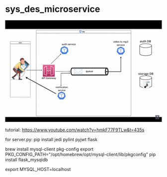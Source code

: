 # sys_des_microservice

![alt text](https://github.com/Kaustuv1234/sys_des_microservice/blob/main/diagram.png?raw=true)

tutorial: https://www.youtube.com/watch?v=hmkF77F9TLw&t=435s

for server.py: pip install jedi pylint pyjwt flask 

brew install mysql-client pkg-config
export PKG_CONFIG_PATH="/opt/homebrew/opt/mysql-client/lib/pkgconfig"
pip install flask_mysqldb

export MYSQL_HOST=localhost
